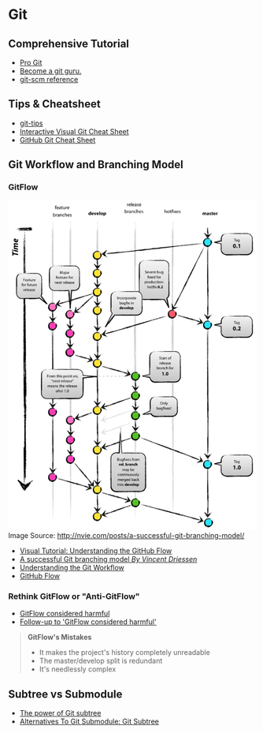 # Git

## Comprehensive Tutorial

- [Pro Git](https://git-scm.com/book/en/v2)
- [Become a git guru.](https://www.atlassian.com/git/tutorials/)
- [git-scm reference](https://git-scm.com/docs)


## Tips & Cheatsheet

- [git-tips](https://github.com/git-tips/tips)
- [Interactive Visual Git Cheat Sheet](http://ndpsoftware.com/git-cheatsheet.html)
- [GitHub Git Cheat Sheet](https://services.github.com/kit/downloads/github-git-cheat-sheet.pdf)

## Git Workflow and Branching Model

### GitFlow

![Git Branching Model](/_image/git-model.png)
Image Source: http://nvie.com/posts/a-successful-git-branching-model/

- [Visual Tutorial: Understanding the GitHub Flow](https://guides.github.com/introduction/flow/)
- [A successful Git branching model _By Vincent Driessen_](http://nvie.com/posts/a-successful-git-branching-model/)
- [Understanding the Git Workflow](https://sandofsky.com/blog/git-workflow.html)
- [GitHub Flow](http://scottchacon.com/2011/08/31/github-flow.html)

### Rethink GitFlow or "Anti-GitFlow"

- [GitFlow considered harmful](http://endoflineblog.com/gitflow-considered-harmful)
- [Follow-up to 'GitFlow considered harmful'](endoflineblog.com/follow-up-to-gitflow-considered-harmful)

>**GitFlow's Mistakes**
>* It makes the project's history completely unreadable
>* The master/develop split is redundant
>* It's needlessly complex

## Subtree vs Submodule

- [The power of Git subtree](https://developer.atlassian.com/blog/2015/05/the-power-of-git-subtree/)
- [Alternatives To Git Submodule: Git Subtree](http://blogs.atlassian.com/2013/05/alternatives-to-git-submodule-git-subtree/)
